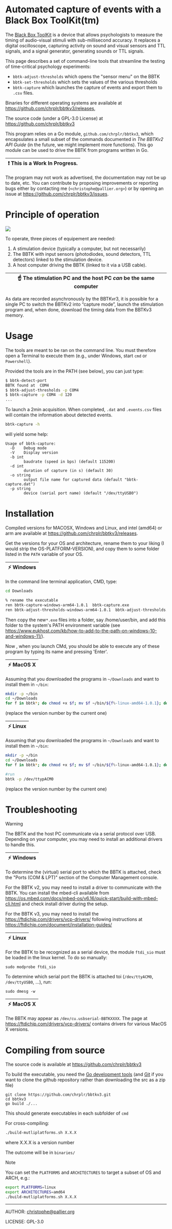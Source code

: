 Automated capture of events with a Black Box ToolKit(tm) 
========================================================

The [Black Box ToolKit](https://www.blackboxtoolkit.com/bbtkv3.html)  is a device that allows psychologists to measure the timing of audio-visual stimuli with sub-millisecond accuracy. It replaces a digital oscilloscope, capturing activity on sound and visual sensors and TTL signals, and a signal generator,
 generating sounds or TTL signals.

This page describes a set of command-line tools that streamline the testing of time-critical psychology experiments:  

* `bbtk-adjust-thresholds` which  opens the "sensor menu" on the BBTK 
* `bbtk-set-thresholds` which sets the values of the various thresholds
* `bbtk-capture` which launches the capture of events and export them to `.csv` files.


Binaries for different operating systems are available at <https://github.com/chrplr/bbtkv3/releases>,

The source code (under a GPL-3.0 License) at <https://github.com/chrplr/bbtkv3>

This program relies on a Go module, `github.com/chrplr/bbtkv3`, which encapsulates a small subset of the commands documented in *The BBTKv2 API Guide* (in the future, we might implement more functions). This go module can be used to drive the BBTK from programs written in Go.


| :exclamation: This is a **Work In Progress**. |
|-----------------------------------------------|

The program may not work as advertised, the documentation may not be up to date, etc.  You can contribute by proposing improvements or reporting bugs either by contacting me (`<christophe@pallier.org>`) or by opening an issue at <https://github.com/chrplr/bbtkv3/issues>.

# Principle of operation

![](images/bbtkv3.jpg)

To operate, three pieces of equipement are needed:

1. A stimulation device (typically a computer, but not necessarily) 
2. The BBTK with input sensors (photodiodes, sound detectors, TTL detectors) linked to the stimulation device.
3. A host computer driving the BBTK (linked to it via a USB cable).

| :point_up:  The stimulation PC and the host PC *can* be the same computer |
|---------------------------------------------------------------------------| 

As data are recorded asynchronously by the BBTKvr3, it is possible for a single PC to switch the BBTKv2 into “capture mode”, launch the stimulation program and, when done, download the timing data from the BBTKv3 memory.


# Usage

The tools are meant to be ran on the command line. You must therefore open a Terminal to execute them (e.g., under Windows, start `cmd` or `Powershell`). 

Provided the tools are in the PATH (see below), you can just type:

```bash
$ bbtk-detect-port
BBTK found at  COM4
$ bbtk-adjust-thresholds -p COM4
$ bbtk-capture -p COM4 -d 120
... 
``` 

To launch a 2min acquisition. 
When completed, `.dat` and `.events.csv` files will contain the information about detected events.


```bash
bbtk-capture -h
```
 will yield some help:

```
Usage of bbtk-capture:
  -D	Debug mode
  -V	Display version
  -b int
    	baudrate (speed in bps) (default 115200)
  -d int
    	duration of capture (in s) (default 30)
  -o string
    	output file name for captured data (default "bbtk-capture.dat")
  -p string
    	device (serial port name) (default "/dev/ttyUSB0")
```



# Installation

Compiled versions for MACOSX, Windows and Linux, and intel (amd64) or arm are available at <https://github.com/chrplr/bbtkv3/releases>.

Get the versions for your OS and architecture, rename them to your liking (I would strip the OS-PLATFORM-VERSION), and copy them to some folder listed in the `PATH` variable of your OS. 

| :zap: Windows |
|---------------|

In the command line terminal application, CMD, type:

```bash
cd Downloads

% rename the executable
ren bbtk-capture-windows-arm64-1.0.1  bbtk-capture.exe
ren bbtk-adjust-thresholds-windows-arm64-1.0.1  bbtk-adjust-thresholds.exe
```

Then copy the new`*.exe` files into a folder, say /home/user/bin, and add this folder to the system's PATH environment variable (see <https://www.eukhost.com/kb/how-to-add-to-the-path-on-windows-10-and-windows-11/>).

Now , when you launch CMd, you should be able to execute any of these program by typing its name and pressing 'Enter'.


| :zap: MacOS X |
|---------------|

Assuming that you downloaded the programs in `~/Downloads` and want to install them in `~/bin`:


```zsh
mkdir -p ~/bin
cd ~/Downloads
for f in bbtk*; do chmod +x $f; mv $f ~/bin/${f%-linux-amd64-1.0.1}; done
```

(replace the version number by the current one)


| :zap: Linux |
|-------------|


Assuming that you downloaded the programs in `~/Downloads` and want to install them in `~/bin`:

```bash
mkdir -p ~/bin
cd ~/Downloads
for f in bbtk*; do chmod +x $f; mv $f ~/bin/${f%-linux-amd64-1.0.1}; done

#run
bbtk -p /dev/ttypACM0
```

(replace the version number by the current one)

# Troubleshooting

> [!WARNING]
> The BBTK and the host PC communicate via a serial protocol over
USB. Depending on your computer, you may need to install an additional drivers to handle this. 

   
| :zap: Windows |
|---------------|

To determine the (virtual) serial port to which the BBTK is attached, check the "Ports (COM & LPT)" section of the Computer Management console.

For the BBTK v2, you may need to install a driver to communicate with the BBTK. You can install the mbed-cli available from <https://os.mbed.com/docs/mbed-os/v6.16/quick-start/build-with-mbed-cli.html> and check install driver during the setup.

For the BBTK v3, you may need to install the <https://ftdichip.com/drivers/vcp-drivers/> following instructions at <https://ftdichip.com/document/installation-guides/>


| :zap: Linux  |
|--------------|


For the BBTK to be recognized as a serial device, the module `ftdi_sio` must be loaded in the linux kernel. To do so manually:

    sudo modprobe ftdi_sio

To determine which serial port the BBTK is attached toi (`/dev/ttyACM0`, `/dev/ttyUSB0`, ...), run: 

    sudo dmesg -w 

| :zap: MacOS X |
|---------------|

The BBTK may appear as `/dev/cu.usbserial-BBTKXXXX`. The page at <https://ftdichip.com/drivers/vcp-drivers/> contains drivers for various MacOS X versions.


# Compiling from source

The source code is available at <https://github.com/chrplr/bbtkv3>

To build the executable, you need the [Go development tools](https://go.dev/) (and [Git](https://git-scm.com/downloads) if you want to clone the github repository rather than downloading the src as a zip file)


```
git clone https://github.com/chrplr/bbtkv3.git
cd bbtkv3  
go build ./... 
```

This should generate executables in each subfolder of `cmd`

For cross-compiling:

```bash
./build-mutliplatforms.sh X.X.X
```

where X.X.X is a version number

The outcome will be in `binaries/`

> [!NOTE]
> You can set the `PLATFORMS` and `ARCHITECTURES` to target a subset of OS and ARCH, e.g.:

```bash
export PLATFORMS=linux
export ARCHITECTURES=amd64
./build-mutliplatforms.sh X.X.X
```

---

AUTHOR: christophe@pallier.org

LICENSE: GPL-3.0
